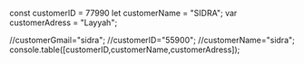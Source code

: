 const customerID = 77990
let customerName = "SIDRA";
var customerAdress = "Layyah";

//customerGmail="sidra";
//customerID="55900";
//customerName="sidra";
console.table([customerID,customerName,customerAdress]);
